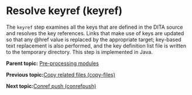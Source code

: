 # Resolve keyref \(keyref\)

The `keyref` step examines all the keys that are defined in the DITA source and resolves the key references. Links that make use of keys are updated so that any @href value is replaced by the appropriate target; key-based text replacement is also performed, and the key definition list file is written to the temporary directory. This step is implemented in Java.

**Parent topic:** [Pre-processing modules](../dev_ref/DITA-OTPreprocess.md)

**Previous topic:**[Copy related files \(copy-files\)](../dev_ref/preprocess-copyfiles.md)

**Next topic:**[Conref push \(conrefpush\)](../dev_ref/preprocess-conrefpush.md)

